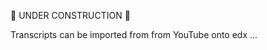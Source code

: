 :construction: UNDER CONSTRUCTION :construction:

Transcripts can be imported from from YouTube onto edx ...


